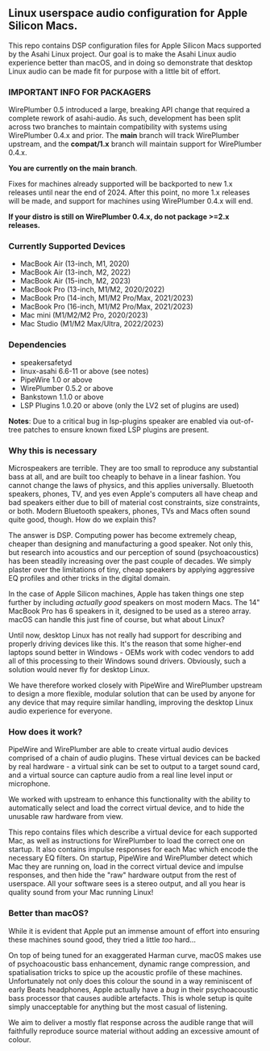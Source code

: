 ## Linux userspace audio configuration for Apple Silicon Macs.

This repo contains DSP configuration files for Apple Silicon Macs supported by the
Asahi Linux project. Our goal is to make the Asahi Linux audio experience better than macOS,
and in doing so demonstrate that desktop Linux audio can be made fit for purpose with
a little bit of effort.

### IMPORTANT INFO FOR PACKAGERS
WirePlumber 0.5 introduced a large, breaking API change that required a complete rework
of asahi-audio. As such, development has been split across two branches to maintain compatibility
with systems using WirePlumber 0.4.x and prior. The **main** branch will track WirePlumber
upstream, and the **compat/1.x** branch will maintain support for WirePlumber 0.4.x.

**You are currently on the main branch**.

Fixes for machines already supported will be backported to new 1.x releases until near the
end of 2024. After this point, no more 1.x releases will be made, and support for machines
using WirePlumber 0.4.x will end.

**If your distro is still on WirePlumber 0.4.x, do not package >=2.x releases.**

### Currently Supported Devices
* MacBook Air (13-inch, M1, 2020)
* MacBook Air (13-inch, M2, 2022)
* MacBook Air (15-inch, M2, 2023)
* MacBook Pro (13-inch, M1/M2, 2020/2022)
* MacBook Pro (14-inch, M1/M2 Pro/Max, 2021/2023)
* MacBook Pro (16-inch, M1/M2 Pro/Max, 2021/2023)
* Mac mini (M1/M2/M2 Pro, 2020/2023)
* Mac Studio (M1/M2 Max/Ultra, 2022/2023)

### Dependencies
* speakersafetyd
* linux-asahi 6.6-11 or above (see notes)
* PipeWire 1.0 or above
* WirePlumber 0.5.2 or above
* Bankstown 1.1.0 or above
* LSP Plugins 1.0.20 or above (only the LV2 set of plugins are used)

**Notes**: Due to a critical bug in lsp-plugins speaker are enabled via
out-of-tree patches to ensure known fixed LSP plugins are present.

### Why this is necessary
Microspeakers are terrible. They are too small to reproduce any substantial bass at all,
and are built too cheaply to behave in a linear fashion. You cannot change the laws of
physics, and this applies universally. Bluetooth speakers, phones, TV, and yes even
Apple's computers all have cheap and bad speakers either due to bill of material
cost constraints, size constraints, or both. Modern Bluetooth speakers, phones, TVs
and Macs often sound quite good, though. How do we explain this?

The answer is DSP. Computing power has become extremely cheap, cheaper than designing
and manufacturing a good speaker. Not only this, but research into acoustics and our
perception of sound (psychoacoustics) has been steadily increasing over the past couple
of decades. We simply plaster over the limitations of tiny, cheap speakers by applying
aggressive EQ profiles and other tricks in the digital domain.

In the case of Apple Silicon machines, Apple has taken things one step further by including
_actually good_ speakers on most modern Macs. The 14" MacBook Pro has 6 speakers in it,
designed to be used as a stereo array. macOS can handle this just fine of course, but
what about Linux?

Until now, desktop Linux has not really had support for describing and properly driving
devices like this. It's the reason that some higher-end laptops sound better in Windows -
OEMs work with codec vendors to add all of this processing to their Windows sound drivers.
Obviously, such a solution would never fly for desktop Linux.

We have therefore worked closely with PipeWire and WirePlumber upstream to design a more
flexible, modular solution that can be used by anyone for any device that may require similar
handling, improving the desktop Linux audio experience for everyone.

### How does it work?
PipeWire and WirePlumber are able to create virtual audio devices comprised of a chain of
audio plugins. These virtual devices can be backed by real hardware - a virtual sink can
be set to output to a target sound card, and a virtual source can capture audio from a real
line level input or microphone.

We worked with upstream to enhance this functionality with the ability to automatically
select and load the correct virtual device, and to hide the unusable raw hardware from view.

This repo contains files which describe a virtual device for each supported Mac, as well as
instructions for WirePlumber to load the correct one on startup. It also contains impulse
responses for each Mac which encode the necessary EQ filters. On startup, PipeWire and
WirePlumber detect which Mac they are running on, load in the correct virtual device and impulse
responses, and then hide the "raw" hardware output from the rest of userspace. All your software
sees is a stereo output, and all you hear is quality sound from your Mac running Linux!


### Better than macOS?
While it is evident that Apple put an immense amount of effort into ensuring these
machines sound good, they tried a little _too_ hard...

On top of being tuned for an exaggerated Harman curve, macOS makes use of psychoacoustic bass
enhancement, dynamic range compression, and spatialisation tricks to spice up the acoustic
profile of these machines. Unfortunately not only does this colour the sound
in a way reminiscent of early Beats headphones, Apple actually have a _bug_ in their
psychoacoustic bass processor that causes audible artefacts. This is whole setup is quite
simply unacceptable for anything but the most casual of listening.

We aim to deliver a mostly flat response across the audible range that will faithfully reproduce
source material without adding an excessive amount of colour.
